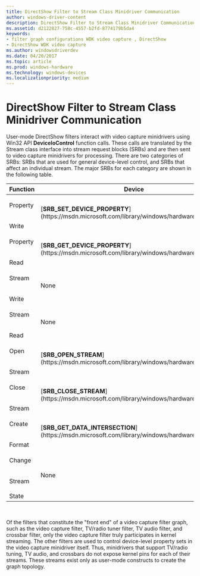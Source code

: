 ```yaml
---
title: DirectShow Filter to Stream Class Minidriver Communication
author: windows-driver-content
description: DirectShow Filter to Stream Class Minidriver Communication
ms.assetid: d2122827-758c-4557-b2fd-8774179b5da4
keywords:
- filter graph configurations WDK video capture , DirectShow
- DirectShow WDK video capture
ms.author: windowsdriverdev
ms.date: 04/20/2017
ms.topic: article
ms.prod: windows-hardware
ms.technology: windows-devices
ms.localizationpriority: medium
---
```


# DirectShow Filter to Stream Class Minidriver Communication


User-mode DirectShow filters interact with video capture minidrivers using Win32 API **DeviceIoControl** function calls. These calls are translated by the Stream class interface into stream request blocks (SRBs) and are then sent to video capture minidrivers for processing. There are two categories of SRBs: SRBs that are used for general device-level control, and SRBs that affect an individual stream. The major SRBs for each category are shown in the following table.

<table>
<colgroup>
<col width="33%" />
<col width="33%" />
<col width="33%" />
</colgroup>
<thead>
<tr class="header">
<th>Function</th>
<th>Device</th>
<th>Stream</th>
</tr>
</thead>
<tbody>
<tr class="odd">
<td><p>Property</p>
<div>
 
</div>
Write</td>
<td><p>[<strong>SRB_SET_DEVICE_PROPERTY</strong>](https://msdn.microsoft.com/library/windows/hardware/ff568204)</p></td>
<td><p>[<strong>SRB_SET_STREAM_PROPERTY</strong>](https://msdn.microsoft.com/library/windows/hardware/ff568207)</p></td>
</tr>
<tr class="even">
<td><p>Property</p>
<div>
 
</div>
Read</td>
<td><p>[<strong>SRB_GET_DEVICE_PROPERTY</strong>](https://msdn.microsoft.com/library/windows/hardware/ff568170)</p></td>
<td><p>[<strong>SRB_GET_STREAM_PROPERTY</strong>](https://msdn.microsoft.com/library/windows/hardware/ff568175)</p></td>
</tr>
<tr class="odd">
<td><p>Stream</p>
<div>
 
</div>
Write</td>
<td><p>None</p></td>
<td><p>[<strong>SRB_WRITE_DATA</strong>](https://msdn.microsoft.com/library/windows/hardware/ff568220)</p></td>
</tr>
<tr class="even">
<td><p>Stream</p>
<div>
 
</div>
Read</td>
<td><p>None</p></td>
<td><p>[<strong>SRB_READ_DATA</strong>](https://msdn.microsoft.com/library/windows/hardware/ff568200)</p></td>
</tr>
<tr class="odd">
<td><p>Open</p>
<div>
 
</div>
Stream</td>
<td><p>[<strong>SRB_OPEN_STREAM</strong>](https://msdn.microsoft.com/library/windows/hardware/ff568191)</p></td>
<td><p>None</p></td>
</tr>
<tr class="even">
<td><p>Close</p>
<div>
 
</div>
Stream</td>
<td><p>[<strong>SRB_CLOSE_STREAM</strong>](https://msdn.microsoft.com/library/windows/hardware/ff568165)</p></td>
<td><p>None</p></td>
</tr>
<tr class="odd">
<td><p>Create</p>
<div>
 
</div>
Format</td>
<td><p>[<strong>SRB_GET_DATA_INTERSECTION</strong>](https://msdn.microsoft.com/library/windows/hardware/ff568168)</p></td>
<td><p>None</p></td>
</tr>
<tr class="even">
<td><p>Change</p>
<div>
 
</div>
Stream
<div>
 
</div>
State</td>
<td><p>None</p></td>
<td><p>[<strong>SRB_SET_STREAM_STATE</strong>](https://msdn.microsoft.com/library/windows/hardware/ff568210)</p></td>
</tr>
</tbody>
</table>

 

Of the filters that constitute the "front end" of a video capture filter graph, such as the video capture filter, TV/radio tuner filter, TV audio filter, and crossbar filter, only the video capture filter truly participates in kernel streaming. The other filters are used to control device-level property sets in the video capture minidriver itself. Thus, minidrivers that support TV/radio tuning, TV audio, and crossbars do not expose kernel pins for each of their streams. These streams exist only as user-mode constructs to create the graph topology.

 

 




